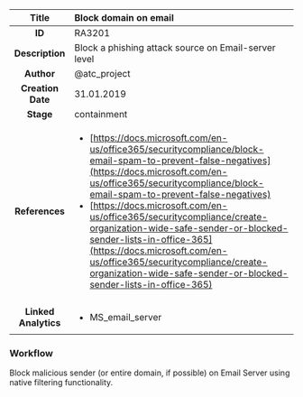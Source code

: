 | Title                       |  Block domain on email         |
|:---------------------------:|:--------------------|
| **ID**                      | RA3201            |
| **Description**             | Block a phishing attack source on Email-server level   |
| **Author**                  | @atc_project        |
| **Creation Date**           | 31.01.2019 |
| **Stage**                   | containment         |
| **References** |<ul><li>[https://docs.microsoft.com/en-us/office365/securitycompliance/block-email-spam-to-prevent-false-negatives](https://docs.microsoft.com/en-us/office365/securitycompliance/block-email-spam-to-prevent-false-negatives)</li><li>[https://docs.microsoft.com/en-us/office365/securitycompliance/create-organization-wide-safe-sender-or-blocked-sender-lists-in-office-365](https://docs.microsoft.com/en-us/office365/securitycompliance/create-organization-wide-safe-sender-or-blocked-sender-lists-in-office-365)</li></ul>|
| **Linked Analytics** |<ul><li>MS_email_server</li></ul>|

### Workflow

Block malicious sender (or entire domain, if possible) on Email Server using native filtering functionality.
